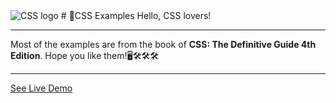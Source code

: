 <img src="https://www.vectorlogo.zone/logos/w3_css/w3_css-ar21.svg" alt="CSS logo"/>
# 🌈CSS Examples
Hello, CSS lovers!

-----------------------------------------------------------------------------------------------------------------------
Most of the examples are from the book of **CSS: The Definitive Guide 4th Edition**.
Hope you like them!🖥️🛠️🛠️🛠️

-----------------------------------------------------------------

<a href="https://andyfang36.github.io/css-examples/">See Live Demo<a/>
